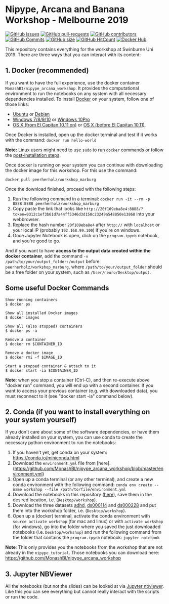 # Nipype, Arcana and Banana Workshop - Melbourne 2019

[![GitHub issues](https://img.shields.io/github/issues/MonashBI/nipype_arcana_workshop.svg)](https://github.com/MonashBI/nipype_arcana_workshop/issues/)
[![GitHub pull-requests](https://img.shields.io/github/issues-pr/MonashBI/nipype_arcana_workshop.svg)](https://github.com/MonashBI/nipype_arcana_workshop/pulls/)
[![GitHub contributors](https://img.shields.io/github/contributors/MonashBI/nipype_arcana_workshop.svg)](https://GitHub.com/MonashBI/nipype_arcana_workshop/graphs/contributors/)
[![GitHub Commits](https://github-basic-badges.herokuapp.com/commits/MonashBI/nipype_arcana_workshop.svg)](https://github.com/MonashBI/nipype_arcana_workshop/commits/master)
[![GitHub size](https://github-size-badge.herokuapp.com/MonashBI/nipype_arcana_workshop.svg)](https://github.com/MonashBI/nipype_arcana_workshop/archive/master.zip)
[![GitHub HitCount](http://hits.dwyl.io/MonashBI/nipype_arcana_workshop.svg)](http://hits.dwyl.io/MonashBI/nipype_arcana_workshop)
[![Docker Hub](https://img.shields.io/docker/pulls/MonashBI/nipype_arcana_workshop.svg?maxAge=2592000)](https://hub.docker.com/r/MonashBI/nipype_arcana_workshop/)

This repository contains everything for the workshop at Swinburne Uni 2019. There are three ways that you can interact with its content:

## 1. Docker (recommended)

If you want to have the full experience, use the docker container `MonashBI/nipype_arcana_workshop`. It provides the computational environment to run the notebooks on any system with all necessary dependencies installed. To install [Docker](https://www.docker.com/) on your system, follow one of those links:

 - [Ubuntu](https://docs.docker.com/engine/installation/linux/ubuntu/) or [Debian](https://docs.docker.com/engine/installation/linux/docker-ce/debian/)
 - [Windows 7/8/9/10](https://docs.docker.com/toolbox/toolbox_install_windows/) or [Windows 10Pro](https://docs.docker.com/docker-for-windows/install/)
 - [OS X (from El Capitan 10.11 on)](https://docs.docker.com/docker-for-mac/install/) or [OS X (before El Capitan 10.11)](https://docs.docker.com/toolbox/toolbox_install_mac/).

Once Docker is installed, open up the docker terminal and test if it works with the command: `docker run hello-world`

**Note:** Linux users might need to use ``sudo`` to run ``docker`` commands or follow the [post-installation steps](https://docs.docker.com/engine/installation/linux/linux-postinstall/).

Once docker is running on your system you can continue with downloading the docker image for this workshop. For this use the command:

`docker pull peerherholz/workshop_marburg`

Once the download finished, proceed with the following steps:

1. Run the following command in a terminal: ```docker run -it --rm -p 8888:8888 peerherholz/workshop_marburg```
1. Copy paste the link that looks like ```http://20f109eba8e4:8888/?token=0312c1ef3b61d7a44ff5346d3d150c23249a548850e13868``` into your webbrowser.
1. Replace the hash number ```20f109eba8e4``` after `http://` with `localhost` or your local IP (probably `192.168.99.100`) if you're on windows.
1. Once Jupyter Notebook is open, click on the `program.ipynb` notebook, and you're good to go.

And if you want to have **access to the output data created within the docker container**, add the command  `-v /path/to/your/output_folder:/output` before `peerherholz/workshop_marburg`, where `/path/to/your/output_folder` should be a free folder on your system, such as `/User/neuro/Desktop/output`.

## Some useful Docker Commands

    Show running containers
    $ docker ps

    Show all installed Docker images
    $ docker images

    Show all (also stopped) containers
    $ docker ps -a

    Remove a container
    $ docker rm $CONTAINER_ID

    Remove a docker image
    $ docker rmi -f $IMAGE_ID

    Start a stopped container & attach to it
    $ docker start -ia $CONTAINER_ID

**Note**: when you stop a container (Ctrl-C), and then re-execute above "docker run" command, you will end up with a second container. If you want to access your previous container (e.g. with downloaded data), you must reconnect to it (see "docker start -ia" command below).



## 2. Conda (if you want to install everything on your system yourself)

If you don't care about some of the software dependencies, or have them already installed on your system, you can use conda to create the necessary python environment to run the notebooks:

1. If you haven't yet, get conda on your system: https://conda.io/miniconda.html
2. Download the `environment.yml` file from [here].(https://github.com/MonashBI/nipype_arcana_workshop/blob/master/environment.yml)
3. Open up a conda terminal (or any other terminal), and create a new conda environment with the following command: `conda env create --name workshop --file /path/to/file/environment.yml`
4. Download the notebooks in this repository ([here](https://github.com/MonashBI/nipype_arcana_workshop/archive/master.zip)), save them in the desired location, i.e. (`Desktop/workshop`).
5. Download the three datasets [adhd](https://www.dropbox.com/sh/wl0auzjfnp2jia3/AAChCae4sCHzB8GJ02VHGOYQa?dl=1), [ds000114](https://www.dropbox.com/sh/s0m8iz8fer3j5el/AACMamy4DyTMHMBud1IVgEDka?dl=1) and [ds000228](https://drive.google.com/file/d/1TWMVjjsBzWJvOx_uq-YVbJU4Yw0Ob0Wh/view?usp=sharing) and put them into the workshop folder, i.e. (`Desktop/workshop`).
6. Open up a (docker) terminal, activate the conda environment with `source activate workshop` (for mac and linux) or with `activate workshop` (for windows), go into the folder where you saved the just downloaded notebooks (i.e. `Desktop/workshop`) and run the following command from the folder that contains the `program.ipynb` notebook: `jupyter notebook`

**Note**: This only provides you the notebooks from the workshop that are not already in the `nipype_tutorial`. Those notebooks you can download here: https://github.com/MonashBI/nipype_arcana_workshop


## 3. Jupyter NBViewer

All the notebooks (but not the slides) can be looked at via [Jupyter nbviewer](https://nbviewer.jupyter.org/github/MonashBI/nipype_arcana_workshop/blob/master/program.ipynb). Like this you can see everything but cannot really interact with the scripts or run the code.
